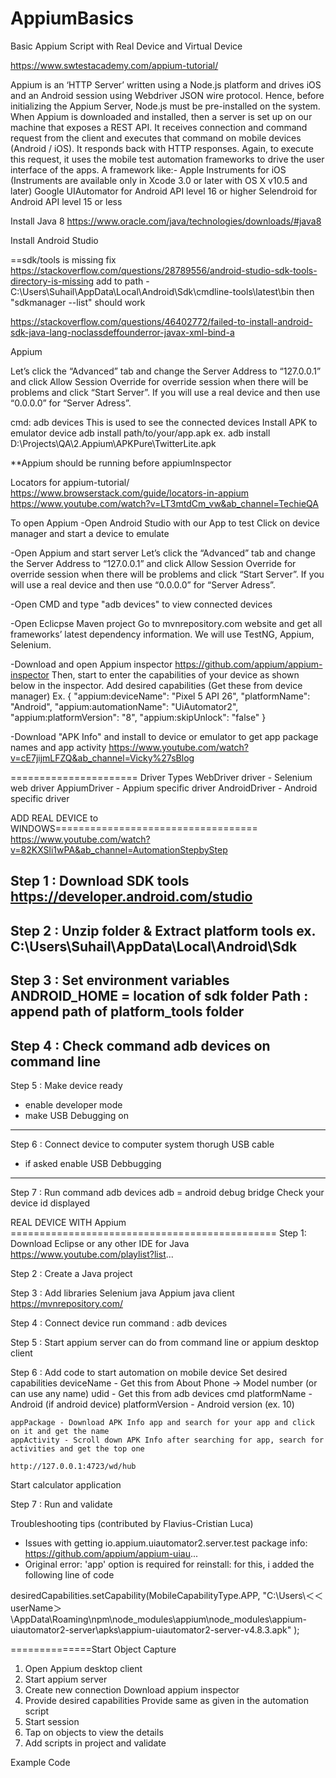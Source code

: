 # AppiumBasics
Basic Appium Script with Real Device and Virtual Device


https://www.swtestacademy.com/appium-tutorial/

Appium is an ‘HTTP Server’ written using a Node.js platform and drives iOS and an Android session using Webdriver JSON wire protocol. Hence, before initializing the Appium Server, Node.js must be pre-installed on the system.
When Appium is downloaded and installed, then a server is set up on our machine that exposes a REST API.
It receives connection and command request from the client and executes that command on mobile devices (Android / iOS).
It responds back with HTTP responses. Again, to execute this request, it uses the mobile test automation frameworks to drive the user interface of the apps. A framework like:-
Apple Instruments for iOS (Instruments are available only in Xcode 3.0 or later with OS X v10.5 and later)
Google UIAutomator for Android API level 16 or higher
Selendroid for Android API level 15 or less

Install Java 8
https://www.oracle.com/java/technologies/downloads/#java8

Install Android Studio

==sdk/tools is missing fix
https://stackoverflow.com/questions/28789556/android-studio-sdk-tools-directory-is-missing
add to path - C:\Users\Suhail\AppData\Local\Android\Sdk\cmdline-tools\latest\bin
then "sdkmanager --list" should work

https://stackoverflow.com/questions/46402772/failed-to-install-android-sdk-java-lang-noclassdeffounderror-javax-xml-bind-a

Appium

Let’s click the “Advanced” tab and change the Server Address to “127.0.0.1” and click Allow Session Override for override session when
there will be problems and click “Start Server”. If you will use a real device and then use “0.0.0.0” for “Server Adress”.

cmd: adb devices
This is used to see the connected devices
Install APK to emulator device
adb install path/to/your/app.apk ex. adb install D:\Projects\QA\2.Appium\APKPure\TwitterLite.apk

**Appium should be running before appiumInspector

Locators for appium-tutorial/
https://www.browserstack.com/guide/locators-in-appium
https://www.youtube.com/watch?v=LT3mtdCm_vw&ab_channel=TechieQA


To open Appium
-Open Android Studio with our App to test
Click on device manager and start a device to emulate

-Open Appium and start server
Let’s click the “Advanced” tab and change the Server Address to “127.0.0.1” 
and click Allow Session Override for override session when there will be problems and click
“Start Server”. If you will use a real device and then use “0.0.0.0” for “Server Adress”.

-Open CMD and type "adb devices" to view connected devices

-Open Eclicpse Maven project
Go to mvnrepository.com website and get all frameworks’ latest dependency information. We will use TestNG, Appium, Selenium.

-Download and open Appium inspector
https://github.com/appium/appium-inspector
Then, start to enter the capabilities of your device as shown below in the inspector.
Add desired capabilities (Get these from device manager)
Ex.
{
  "appium:deviceName": "Pixel 5 API 26",
  "platformName": "Android",
  "appium:automationName": "UiAutomator2",
  "appium:platformVersion": "8",
  "appium:skipUnlock": "false"
}

-Download "APK Info" and install to device or emulator to get app package names and app activity
https://www.youtube.com/watch?v=cE7jijmLFZQ&ab_channel=Vicky%27sBlog



======================
Driver Types
WebDriver driver - Selenium web driver
AppiumDriver - Appium specific driver
AndroidDriver - Android specific driver




ADD REAL DEVICE to WINDOWS===================================
https://www.youtube.com/watch?v=82KXSli1wPA&ab_channel=AutomationStepbyStep

Step 1 : Download SDK tools
 https://developer.android.com/studio
----------------------------------------------------------------------------------
Step 2 : Unzip folder & Extract platform tools
ex. C:\Users\Suhail\AppData\Local\Android\Sdk
----------------------------------------------------------------------------------
Step 3 : Set environment variables
 ANDROID_HOME = location of sdk folder
 Path : append path of platform_tools folder
----------------------------------------------------------------------------------
Step 4 : Check command adb devices on command line
----------------------------------------------------------------------------------
Step 5 : Make device ready
 - enable developer mode
 - make USB Debugging on
----------------------------------------------------------------------------------
Step 6 : Connect device to computer system thorugh USB cable
 - if asked enable USB Debbugging
----------------------------------------------------------------------------------
Step 7 : Run command adb devices
  adb = android debug bridge
 Check your device id displayed
 
 
 
 REAL DEVICE WITH Appium ==============================================
 Step 1: Download Eclipse or any other IDE for Java
   https://www.youtube.com/playlist?list...

Step 2 : Create a Java project

Step 3 : Add libraries
   Selenium java
   Appium java client 
   https://mvnrepository.com/

Step 4 : Connect device
   run command : adb devices

Step 5 : Start appium server
   can do from command line or appium desktop client

Step 6 : Add code to start automation on mobile device
   Set desired capabilities
    deviceName - Get this from About Phone -> Model number (or can use any name)
    udid - Get this from adb devices cmd
    platformName - Android (if android device)
    platformVersion - Android version (ex. 10)

    appPackage - Download APK Info app and search for your app and click on it and get the name
    appActivity - Scroll down APK Info after searching for app, search for activities and get the top one

    http://127.0.0.1:4723/wd/hub
   Start calculator application

Step 7 : Run and validate

Troubleshooting tips
(contributed by Flavius-Cristian Luca)
- Issues with getting io.appium.uiautomator2.server.test package info: https://github.com/appium/appium-uiau...
- Original error: 'app' option is required for reinstall: for this, i added the following line of code

desiredCapabilities.setCapability(MobileCapabilityType.APP, "C:\\Users\\＜＜userName＞\\AppData\\Roaming\\npm\\node_modules\\appium\\node_modules\\appium-uiautomator2-server\\apks\\appium-uiautomator2-server-v4.8.3.apk" );




==============Start Object Capture
1. Open Appium desktop client
2. Start appium server
3. Create new connection
Download appium inspector
4. Provide desired capabilities
Provide same as given in the automation script
5. Start session
6. Tap on objects to view the details
7. Add scripts in project and validate








Example Code
